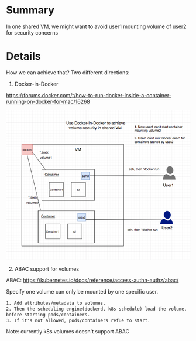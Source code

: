 # Summary
In one shared VM, we might want to avoid user1 mounting volume of user2 for security concerns

# Details
How we can achieve that? Two different directions:

1. Docker-in-Docker

https://forums.docker.com/t/how-to-run-docker-inside-a-container-running-on-docker-for-mac/16268

![../../images/docker-volume.png](../../images/docker-volume.png)

2. ABAC support for volumes

ABAC: https://kubernetes.io/docs/reference/access-authn-authz/abac/

Specify one volume can only be mounted by one specific user.
```
1. Add attributes/metadata to volumes.
2. Then the scheduling engine(dockerd, k8s schedule) load the volume, before starting pods/containers.
3. If it's not allowed, pods/containers refue to start.
```

Note: currently k8s volumes doesn't support ABAC
